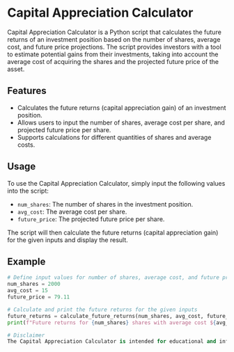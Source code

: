 # Capital Appreciation Calculator

Capital Appreciation Calculator is a Python script that calculates the future returns of an investment position based on the number of shares, average cost, and future price projections. The script provides investors with a tool to estimate potential gains from their investments, taking into account the average cost of acquiring the shares and the projected future price of the asset.

## Features

- Calculates the future returns (capital appreciation gain) of an investment position.
- Allows users to input the number of shares, average cost per share, and projected future price per share.
- Supports calculations for different quantities of shares and average costs.

## Usage

To use the Capital Appreciation Calculator, simply input the following values into the script:

- `num_shares`: The number of shares in the investment position.
- `avg_cost`: The average cost per share.
- `future_price`: The projected future price per share.

The script will then calculate the future returns (capital appreciation gain) for the given inputs and display the result.

## Example

```python
# Define input values for number of shares, average cost, and future price
num_shares = 2000
avg_cost = 15
future_price = 79.11

# Calculate and print the future returns for the given inputs
future_returns = calculate_future_returns(num_shares, avg_cost, future_price)
print(f"Future returns for {num_shares} shares with average cost ${avg_cost} and future price ${future_price}: ${future_returns:.2f}")

# Disclaimer
The Capital Appreciation Calculator is intended for educational and informational purposes only. It is not intended to provide investment advice or recommendations. Investors should conduct their own research and consult with a financial advisor before making investment decisions.